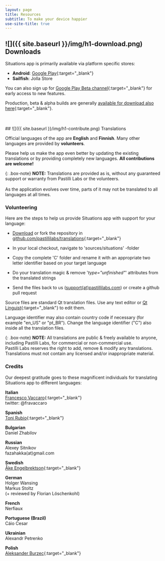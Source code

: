 ```yaml
---
layout: page
title: Resources
subtitle: To make your device happier
use-site-title: true
---
```


<a name="downloads"></a>
## ![]({{ site.baseurl }}/img/h1-download.png) Downloads

Situations app is primarily available via platform specific stores:

+ **Android**: [Google Play](https://play.google.com/store/apps/details?id=com.pastillilabs.situations2){:target="_blank"}
+ **Sailfish**: Jolla Store

You can also sign up for [Google Play Beta channel](https://play.google.com/apps/testing/com.pastillilabs.situations2){:target="_blank"} for early access to new features.

Production, beta & alpha builds are generally [available for download also here](https://github.com/pastillilabs/packages/releases){:target="_blank"}.


<br/>
<br/>
<a name="translations"></a>
## ![]({{ site.baseurl }}/img/h1-contribute.png) Translations

Official languages of the app are **English** and **Finnish**. Many other languages are provided by **volunteers**.

Please help us make the app even better by updating the existing translations or by providing completely new languages. **All contributions are welcome!**

{: .box-note}
**NOTE:** Translations are provided as is, without any guaranteed support or warranty from Pastilli Labs or the volunteers.
<br/><br/>As the application evolves over time, parts of it may not be translated to all languages at all times.

<a name="volunteering"></a>
### Volunteering

Here are the steps to help us provide Situations app with support for your language: 

+ [Download](https://github.com/pastillilabs/translations/archive/master.zip) or fork the repository in [github.com/pastillilabs/translations](https://github.com/pastillilabs/translations){:target="_blank"}

+ In your local checkout, navigate to 'sources/situations' -folder

+ Copy the complete 'C' folder and rename it with an appropriate two letter identifier based on your target language

+ Do your translation magic & remove '_type="unfinished"_' attributes from the translated strings

+ Send the files back to us ([support(at)pastillilabs.com](mailto:support@pastillilabs.com)) or create a github pull request

Source files are standard Qt translation files. Use any text editor or [Qt Linguist](http://doc.qt.io/qt-5/linguist-translators.html){:target="_blank"} to edit them.

Language identifier may also contain country code if necessary (for example "en_US" or "pt_BR"). Change the language identifier ("C") also inside all the translation files.

{: .box-note}
**NOTE:** All translations are public & freely available to anyone, including Pastilli Labs, for commercial or non-commercial use.  
Pastilli Labs reserves the right to add, remove & modify any translations. Translations must not contain any licensed and/or inappropriate material.

<a name="credits"></a>
### Credits

Our deepest gratitude goes to these magnificent individuals for translating Situations app to different languages: 

**Italian**  
[Francesco Vaccaro](http://about.me/francescovaccaro){:target="_blank"}<br>
twitter: @fravaccaro 

**Spanish**  
[Toni Rubio](http://about.me/toni.rubio.67){:target="_blank"}

**Bulgarian**  
Daniel Zhabilov

**Russian**  
Alexey Sitnikov  
fazahakka(at)gmail.com

**Swedish**  
[Åke Engelbrektson](http://svenskasprakfiler.se){:target="_blank"}

**German**  
Holger Wansing  
Markus Stoltz  
(+ reviewed by Florian Löschenkohl)

**French**  
Nerfiaux

**Portuguese (Brazil)**  
Cáio Cesar

**Ukrainian**  
Alexandr Petrenko

**Polish**  
[Aleksander Burzec](https://github.com/InYourHead){:target="_blank"}

